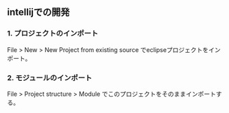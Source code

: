 ## intellijでの開発
### 1. プロジェクトのインポート
File > New > New Project from existing source
でeclipseプロジェクトをインポート。

### 2. モジュールのインポート
File > Project structure > Module
でこのプロジェクトをそのままインポートする。

